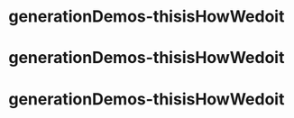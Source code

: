 # generationDemos-thisisHowWedoit
# generationDemos-thisisHowWedoit
# generationDemos-thisisHowWedoit
